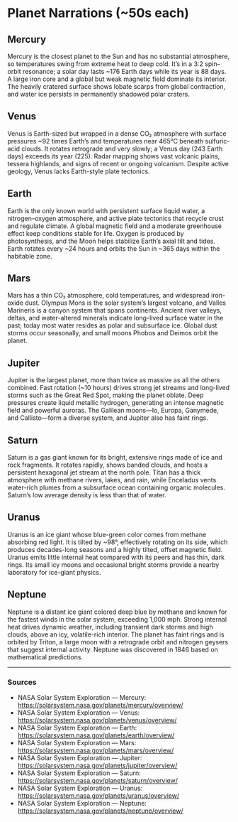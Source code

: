 # Planet Narrations (~50s each)

## Mercury
Mercury is the closest planet to the Sun and has no substantial atmosphere, so temperatures swing from extreme heat to deep cold. It’s in a 3:2 spin–orbit resonance; a solar day lasts ~176 Earth days while its year is 88 days. A large iron core and a global but weak magnetic field dominate its interior. The heavily cratered surface shows lobate scarps from global contraction, and water ice persists in permanently shadowed polar craters.

## Venus
Venus is Earth-sized but wrapped in a dense CO₂ atmosphere with surface pressures ~92 times Earth’s and temperatures near 465°C beneath sulfuric-acid clouds. It rotates retrograde and very slowly; a Venus day (243 Earth days) exceeds its year (225). Radar mapping shows vast volcanic plains, tessera highlands, and signs of recent or ongoing volcanism. Despite active geology, Venus lacks Earth-style plate tectonics.

## Earth
Earth is the only known world with persistent surface liquid water, a nitrogen–oxygen atmosphere, and active plate tectonics that recycle crust and regulate climate. A global magnetic field and a moderate greenhouse effect keep conditions stable for life. Oxygen is produced by photosynthesis, and the Moon helps stabilize Earth’s axial tilt and tides. Earth rotates every ~24 hours and orbits the Sun in ~365 days within the habitable zone.

## Mars
Mars has a thin CO₂ atmosphere, cold temperatures, and widespread iron-oxide dust. Olympus Mons is the solar system’s largest volcano, and Valles Marineris is a canyon system that spans continents. Ancient river valleys, deltas, and water-altered minerals indicate long-lived surface water in the past; today most water resides as polar and subsurface ice. Global dust storms occur seasonally, and small moons Phobos and Deimos orbit the planet.

## Jupiter
Jupiter is the largest planet, more than twice as massive as all the others combined. Fast rotation (~10 hours) drives strong jet streams and long-lived storms such as the Great Red Spot, making the planet oblate. Deep pressures create liquid metallic hydrogen, generating an intense magnetic field and powerful auroras. The Galilean moons—Io, Europa, Ganymede, and Callisto—form a diverse system, and Jupiter also has faint rings.

## Saturn
Saturn is a gas giant known for its bright, extensive rings made of ice and rock fragments. It rotates rapidly, shows banded clouds, and hosts a persistent hexagonal jet stream at the north pole. Titan has a thick atmosphere with methane rivers, lakes, and rain, while Enceladus vents water-rich plumes from a subsurface ocean containing organic molecules. Saturn’s low average density is less than that of water.

## Uranus
Uranus is an ice giant whose blue-green color comes from methane absorbing red light. It is tilted by ~98°, effectively rotating on its side, which produces decades-long seasons and a highly tilted, offset magnetic field. Uranus emits little internal heat compared with its peers and has thin, dark rings. Its small icy moons and occasional bright storms provide a nearby laboratory for ice-giant physics.

## Neptune
Neptune is a distant ice giant colored deep blue by methane and known for the fastest winds in the solar system, exceeding 1,000 mph. Strong internal heat drives dynamic weather, including transient dark storms and high clouds, above an icy, volatile-rich interior. The planet has faint rings and is orbited by Triton, a large moon with a retrograde orbit and nitrogen geysers that suggest internal activity. Neptune was discovered in 1846 based on mathematical predictions.

---

### Sources
- NASA Solar System Exploration — Mercury: https://solarsystem.nasa.gov/planets/mercury/overview/
- NASA Solar System Exploration — Venus: https://solarsystem.nasa.gov/planets/venus/overview/
- NASA Solar System Exploration — Earth: https://solarsystem.nasa.gov/planets/earth/overview/
- NASA Solar System Exploration — Mars: https://solarsystem.nasa.gov/planets/mars/overview/
- NASA Solar System Exploration — Jupiter: https://solarsystem.nasa.gov/planets/jupiter/overview/
- NASA Solar System Exploration — Saturn: https://solarsystem.nasa.gov/planets/saturn/overview/
- NASA Solar System Exploration — Uranus: https://solarsystem.nasa.gov/planets/uranus/overview/
- NASA Solar System Exploration — Neptune: https://solarsystem.nasa.gov/planets/neptune/overview/
